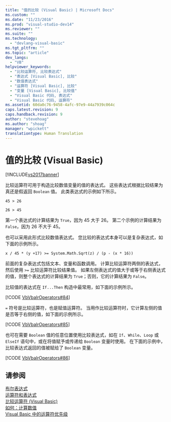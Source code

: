 ```yaml
---
title: "值的比较 (Visual Basic) | Microsoft Docs"
ms.custom: ""
ms.date: "11/23/2016"
ms.prod: "visual-studio-dev14"
ms.reviewer: ""
ms.suite: ""
ms.technology: 
  - "devlang-visual-basic"
ms.tgt_pltfrm: ""
ms.topic: "article"
dev_langs: 
  - "VB"
helpviewer_keywords: 
  - "比较运算符, 比较表达式"
  - "表达式 [Visual Basic], 比较"
  - "数值表达式"
  - "运算符 [Visual Basic], 比较"
  - "变量 [Visual Basic], 比较值"
  - "Visual Basic 代码, 表达式"
  - "Visual Basic 代码, 运算符"
ms.assetid: 60da0c76-9458-4afc-97e9-44a7939c064c
caps.latest.revision: 9
caps.handback.revision: 9
author: "stevehoag"
ms.author: "shoag"
manager: "wpickett"
translationtype: Human Translation
---
```

# 值的比较 (Visual Basic)
[!INCLUDE[vs2017banner](../../../../csharp/includes/vs2017banner.md)]

比较运算符可用于构造比较数值变量的值的表达式。  这些表达式根据比较结果为真还是假返回 `Boolean` 值。  此类表达式的示例如下所示。  
  
 `45 > 26`  
  
 `26 > 45`  
  
 第一个表达式的计算结果为 `True`，因为 45 大于 26。  第二个示例的计算结果为 `False`，因为 26 不大于 45。  
  
 也可以采用此形式比较数值表达式。  您比较的表达式本身可以是复杂表达式，如下面的示例所示。  
  
 `x / 45 * (y +17) >= System.Math.Sqrt(z) / (p - (x * 16))`  
  
 前面的复杂表达式包括文本、变量和函数调用。  计算比较运算符两侧的表达式，然后使用 `>=` 比较运算符比较结果值。  如果左侧表达式的值大于或等于右侧表达式的值，则整个表达式的计算结果为 `True`；否则，它的计算结果为 `False`。  
  
 比较值的表达式在 `If...Then` 构造中最常用，如下面的示例所示。  
  
 [!CODE [VbVbalrOperators#84](../CodeSnippet/VS_Snippets_VBCSharp/VbVbalrOperators#84)]  
  
 `=` 符号是比较运算符，也是赋值运算符。  当用作比较运算符时，它计算左侧的值是否等于右侧的值，如下面的示例所示。  
  
 [!CODE [VbVbalrOperators#85](../CodeSnippet/VS_Snippets_VBCSharp/VbVbalrOperators#85)]  
  
 也可在需要 `Boolean` 值的任意位置使用比较表达式，如在 `If`、`While`、`Loop` 或 `ElseIf` 语句中，或在将值赋予或传递给 `Boolean` 变量时使用。  在下面的示例中，比较表达式返回的值被赋给了 `Boolean` 变量。  
  
 [!CODE [VbVbalrOperators#86](../CodeSnippet/VS_Snippets_VBCSharp/VbVbalrOperators#86)]  
  
## 请参阅  
 [布尔表达式](../../../../visual-basic/programming-guide/language-features/operators-and-expressions/boolean-expressions.md)   
 [运算符和表达式](../../../../visual-basic/programming-guide/language-features/operators-and-expressions/index.md)   
 [比较运算符 \(Visual Basic\)](../../../../visual-basic/programming-guide/language-features/operators-and-expressions/comparison-operators.md)   
 [如何：计算数值](../../../../visual-basic/programming-guide/language-features/operators-and-expressions/how-to-calculate-numeric-values.md)   
 [Visual Basic 中的运算符优先级](../../../../visual-basic/language-reference/operators/operator-precedence.md)